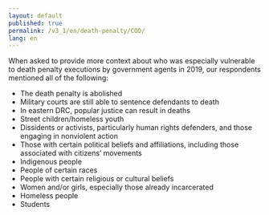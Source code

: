 ```yaml
---
layout: default
published: true
permalink: /v3_1/en/death-penalty/COD/
lang: en
---
```

When asked to provide more context about who was especially vulnerable to death penalty executions by government agents in 2019, our respondents mentioned all of the following:

-	The death penalty is abolished
-	Military courts are still able to sentence defendants to death
-	In eastern DRC, popular justice can result in deaths
-	Street children/homeless youth
-	Dissidents or activists, particularly human rights defenders, and those engaging in nonviolent action
-	Those with certain political beliefs and affiliations, including those associated with citizens’ movements
-	Indigenous people
-	People of certain races
-	People with certain religious or cultural beliefs
-	Women and/or girls, especially those already incarcerated
-	Homeless people
-	Students

